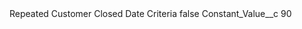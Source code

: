 <?xml version="1.0" encoding="UTF-8"?>
<CustomMetadata xmlns="http://soap.sforce.com/2006/04/metadata" xmlns:xsi="http://www.w3.org/2001/XMLSchema-instance" xmlns:xsd="http://www.w3.org/2001/XMLSchema">
    <label>Repeated Customer Closed Date Criteria</label>
    <protected>false</protected>
    <values>
        <field>Constant_Value__c</field>
        <value xsi:type="xsd:string">90</value>
    </values>
</CustomMetadata>
